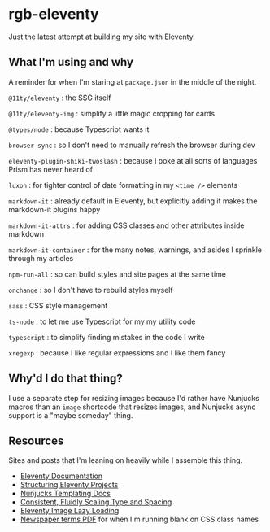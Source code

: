 # rgb-eleventy

Just the latest attempt at building my site with Eleventy.

## What I'm using and why

A reminder for when I'm staring at `package.json` in the middle of the night.

`@11ty/eleventy`
: the SSG itself

`@11ty/eleventy-img`
: simplify a little magic cropping for cards

`@types/node`
: because Typescript wants it

`browser-sync`
: so I don't need to manually refresh the browser during dev

`eleventy-plugin-shiki-twoslash`
: because I poke at all sorts of languages Prism has never heard of

`luxon`
: for tighter control of date formatting in my `<time />` elements

`markdown-it`
: already default in Eleventy, but explicitly adding it makes the markdown-it plugins happy

`markdown-it-attrs`
: for adding CSS classes and other attributes inside markdown

`markdown-it-container`
: for the many notes, warnings, and asides I sprinkle through my articles

`npm-run-all`
: so can build styles and site pages at the same time

`onchange`
: so I don't have to rebuild styles myself

`sass`
: CSS style management

`ts-node`
: to let me use Typescript for my my utility code

`typescript`
: to simplify finding mistakes in the code I write

`xregexp`
: because I like regular expressions and I like them fancy

## Why'd I do that thing?

I use a separate step for resizing images because I'd rather have Nunjucks
macros than an `image` shortcode that resizes images, and Nunjucks async
support is a "maybe someday" thing.

## Resources

Sites and posts that I'm leaning on heavily while I assemble this thing.

- [Eleventy Documentation](https://www.11ty.dev/docs/)
- [Structuring Eleventy
  Projects](https://www.webstoemp.com/blog/eleventy-projects-structure/)
- [Nunjucks Templating
  Docs](https://mozilla.github.io/nunjucks/templating.html)
- [Consistent, Fluidly Scaling Type and Spacing](https://css-tricks.com/consistent-fluidly-scaling-type-and-spacing/)
- [Eleventy Image Lazy Loading](https://www.aleksandrhovhannisyan.com/blog/eleventy-image-lazy-loading/) 
- [Newspaper terms
  PDF](https://nieonline.com/coloradonie/downloads/journalism/GlossaryOfNewspaperTerms.pdf)
  for when I'm running blank on CSS class names
